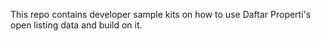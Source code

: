 This repo contains developer sample kits on how to use Daftar Properti's
open listing data and build on it.
